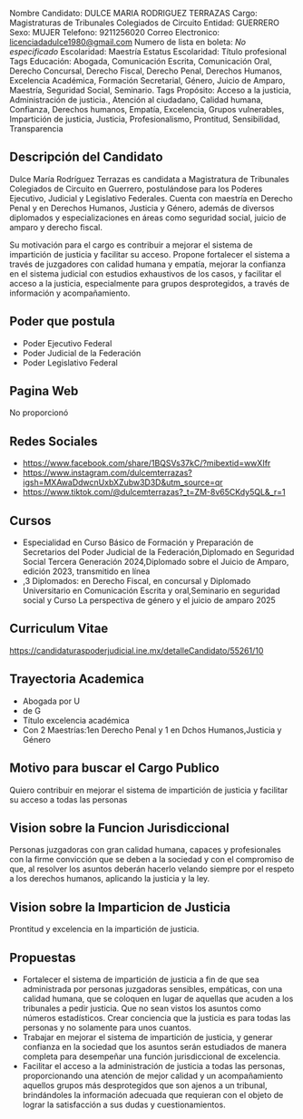 Nombre Candidato: DULCE MARIA RODRIGUEZ TERRAZAS
Cargo: Magistraturas de Tribunales Colegiados de Circuito
Entidad: GUERRERO
Sexo: MUJER
Telefono: 9211256020
Correo Electronico: licenciadadulce1980@gmail.com
Numero de lista en boleta: *No especificado*
Escolaridad: Maestría
Estatus Escolaridad: Título profesional
Tags Educación: Abogada, Comunicación Escrita, Comunicación Oral, Derecho Concursal, Derecho Fiscal, Derecho Penal, Derechos Humanos, Excelencia Académica, Formación Secretarial, Género, Juicio de Amparo, Maestría, Seguridad Social, Seminario.
Tags Propósito: Acceso a la justicia, Administración de justicia., Atención al ciudadano, Calidad humana, Confianza, Derechos humanos, Empatía, Excelencia, Grupos vulnerables, Impartición de justicia, Justicia, Profesionalismo, Prontitud, Sensibilidad, Transparencia


## Descripción del Candidato 

Dulce María Rodríguez Terrazas es candidata a Magistratura de Tribunales Colegiados de Circuito en Guerrero, postulándose para los Poderes Ejecutivo, Judicial y Legislativo Federales. Cuenta con maestría en Derecho Penal y en Derechos Humanos, Justicia y Género, además de diversos diplomados y especializaciones en áreas como seguridad social, juicio de amparo y derecho fiscal.

Su motivación para el cargo es contribuir a mejorar el sistema de impartición de justicia y facilitar su acceso. Propone fortalecer el sistema a través de juzgadores con calidad humana y empatía, mejorar la confianza en el sistema judicial con estudios exhaustivos de los casos, y facilitar el acceso a la justicia, especialmente para grupos desprotegidos, a través de información y acompañamiento.


## Poder que postula

- Poder Ejecutivo Federal
- Poder Judicial de la Federación
- Poder Legislativo Federal


## Pagina Web

No proporcionó


## Redes Sociales

- https://www.facebook.com/share/1BQSVs37kC/?mibextid=wwXIfr
- https://www.instagram.com/dulcemterrazas?igsh=MXAwaDdwcnUxbXZubw3D3D&utm_source=qr
- https://www.tiktok.com/@dulcemterrazas?_t=ZM-8v65CKdy5QL&_r=1


## Cursos

- Especialidad en Curso Básico de Formación y Preparación de Secretarios del Poder Judicial de la Federación,Diplomado en Seguridad Social Tercera Generación 2024,Diplomado sobre el Juicio de Amparo, edición 2023, transmitido en línea
- ,3 Diplomados: en Derecho Fiscal, en concursal y Diplomado Universitario en Comunicación Escrita y oral,Seminario en seguridad social y Curso La perspectiva de género y el juicio de amparo 2025


## Curriculum Vitae

https://candidaturaspoderjudicial.ine.mx/detalleCandidato/55261/10


## Trayectoria Academica

- Abogada por U
- de G
- Título excelencia académica
- Con 2 Maestrías:1en Derecho Penal y 1 en Dchos Humanos,Justicia y Género


## Motivo para buscar el Cargo Publico

Quiero contribuir en mejorar el sistema de impartición de justicia y facilitar su acceso a todas las personas


## Vision sobre la Funcion Jurisdiccional

Personas juzgadoras con gran calidad humana, capaces y profesionales con la firme convicción que se deben a la sociedad y con el compromiso de que, al resolver los asuntos deberán hacerlo velando siempre por el respeto a los derechos humanos, aplicando la justicia y la ley.


## Vision sobre la Imparticion de Justicia

Prontitud y excelencia en la impartición de justicia.


## Propuestas

- Fortalecer el sistema de impartición de justicia a fin de que sea administrada por personas juzgadoras sensibles, empáticas, con una calidad humana, que se coloquen en lugar de aquellas que acuden a los tribunales a pedir justicia. Que no sean vistos los asuntos como números estadísticos. Crear conciencia que la justicia es para todas las personas y no solamente para unos cuantos.
- Trabajar en mejorar el sistema de impartición de justicia, y generar confianza en la sociedad que los asuntos serán estudiados de manera completa para desempeñar una función jurisdiccional de excelencia.
- Facilitar el acceso a la administración de justicia a todas las personas, proporcionando una atención de mejor calidad y un acompañamiento aquellos grupos más desprotegidos que son ajenos a un tribunal, brindándoles la información adecuada que requieran con el objeto de lograr la satisfacción a sus dudas y cuestionamientos.


